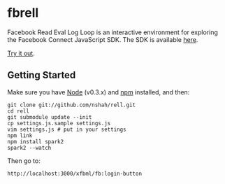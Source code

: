 fbrell
======

Facebook Read Eval Log Loop is an interactive environment for exploring the
Facebook Connect JavaScript SDK. The SDK is available
[here](http://github.com/facebook/connect-js).

[Try it out](http://fbrell.com/xfbml/fb:login-button).

Getting Started
---------------

Make sure you have [Node](http://nodejs.org/) (v0.3.x) and
[npm](https://github.com/isaacs/npm) installed, and then:

    git clone git://github.com/nshah/rell.git
    cd rell
    git submodule update --init
    cp settings.js.sample settings.js
    vim settings.js # put in your settings
    npm link
    npm install spark2
    spark2 --watch

Then go to:

    http://localhost:3000/xfbml/fb:login-button
